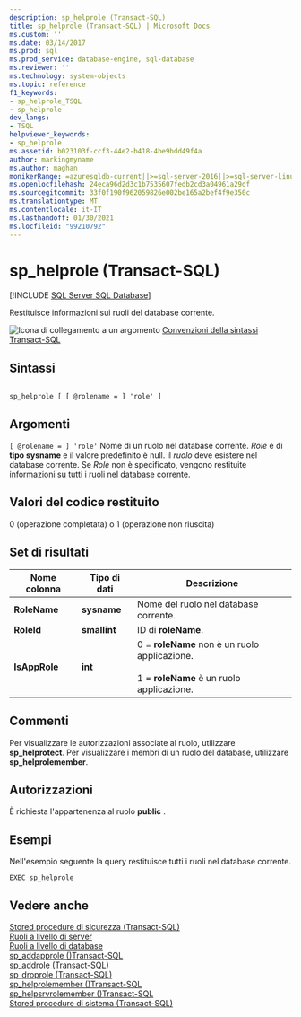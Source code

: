 ```yaml
---
description: sp_helprole (Transact-SQL)
title: sp_helprole (Transact-SQL) | Microsoft Docs
ms.custom: ''
ms.date: 03/14/2017
ms.prod: sql
ms.prod_service: database-engine, sql-database
ms.reviewer: ''
ms.technology: system-objects
ms.topic: reference
f1_keywords:
- sp_helprole_TSQL
- sp_helprole
dev_langs:
- TSQL
helpviewer_keywords:
- sp_helprole
ms.assetid: b023103f-ccf3-44e2-b418-4be9bdd49f4a
author: markingmyname
ms.author: maghan
monikerRange: =azuresqldb-current||>=sql-server-2016||>=sql-server-linux-2017||=azuresqldb-mi-current
ms.openlocfilehash: 24eca96d2d3c1b7535607fedb2cd3a04961a29df
ms.sourcegitcommit: 33f0f190f962059826e002be165a2bef4f9e350c
ms.translationtype: MT
ms.contentlocale: it-IT
ms.lasthandoff: 01/30/2021
ms.locfileid: "99210792"
---
```

# <a name="sp_helprole-transact-sql"></a>sp_helprole (Transact-SQL)
[!INCLUDE [SQL Server SQL Database](../../includes/applies-to-version/sql-asdb.md)]

  Restituisce informazioni sui ruoli del database corrente.  
  
 ![Icona di collegamento a un argomento](../../database-engine/configure-windows/media/topic-link.gif "Icona di collegamento a un argomento") [Convenzioni della sintassi Transact-SQL](../../t-sql/language-elements/transact-sql-syntax-conventions-transact-sql.md)  
  
## <a name="syntax"></a>Sintassi  
  
```  
  
sp_helprole [ [ @rolename = ] 'role' ]  
```  
  
## <a name="arguments"></a>Argomenti  
`[ @rolename = ] 'role'` Nome di un ruolo nel database corrente. *Role* è di **tipo sysname** e il valore predefinito è null. il *ruolo* deve esistere nel database corrente. Se *Role* non è specificato, vengono restituite informazioni su tutti i ruoli nel database corrente.  
  
## <a name="return-code-values"></a>Valori del codice restituito  
 0 (operazione completata) o 1 (operazione non riuscita)  
  
## <a name="result-sets"></a>Set di risultati  
  
|Nome colonna|Tipo di dati|Descrizione|  
|-----------------|---------------|-----------------|  
|**RoleName**|**sysname**|Nome del ruolo nel database corrente.|  
|**RoleId**|**smallint**|ID di **roleName**.|  
|**IsAppRole**|**int**|0 = **roleName** non è un ruolo applicazione.<br /><br /> 1 = **roleName** è un ruolo applicazione.|  
  
## <a name="remarks"></a>Commenti  
 Per visualizzare le autorizzazioni associate al ruolo, utilizzare **sp_helprotect**. Per visualizzare i membri di un ruolo del database, utilizzare **sp_helprolemember**.  
  
## <a name="permissions"></a>Autorizzazioni  
 È richiesta l'appartenenza al ruolo **public** .  
  
## <a name="examples"></a>Esempi  
 Nell'esempio seguente la query restituisce tutti i ruoli nel database corrente.  
  
```  
EXEC sp_helprole  
```  
  
## <a name="see-also"></a>Vedere anche  
 [Stored procedure di sicurezza &#40;Transact-SQL&#41;](../../relational-databases/system-stored-procedures/security-stored-procedures-transact-sql.md)   
 [Ruoli a livello di server](../../relational-databases/security/authentication-access/server-level-roles.md)   
 [Ruoli a livello di database](../../relational-databases/security/authentication-access/database-level-roles.md)   
 [sp_addapprole &#40;&#41;Transact-SQL ](../../relational-databases/system-stored-procedures/sp-addapprole-transact-sql.md)   
 [sp_addrole &#40;Transact-SQL&#41;](../../relational-databases/system-stored-procedures/sp-addrole-transact-sql.md)   
 [sp_droprole &#40;Transact-SQL&#41;](../../relational-databases/system-stored-procedures/sp-droprole-transact-sql.md)   
 [sp_helprolemember &#40;&#41;Transact-SQL ](../../relational-databases/system-stored-procedures/sp-helprolemember-transact-sql.md)   
 [sp_helpsrvrolemember &#40;&#41;Transact-SQL ](../../relational-databases/system-stored-procedures/sp-helpsrvrolemember-transact-sql.md)   
 [Stored procedure di sistema &#40;Transact-SQL&#41;](../../relational-databases/system-stored-procedures/system-stored-procedures-transact-sql.md)  
  
  
